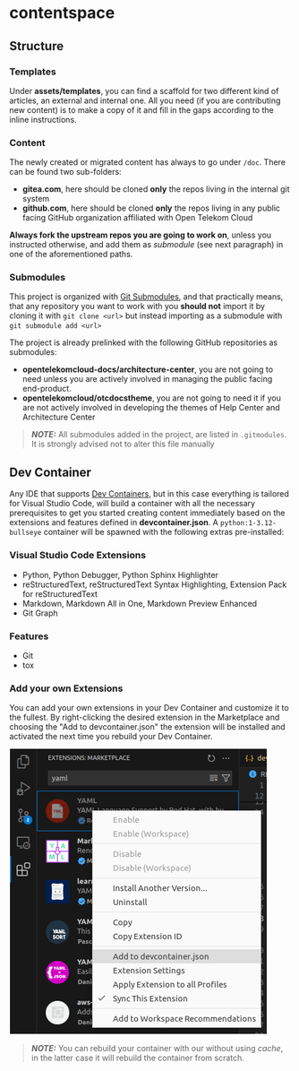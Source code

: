 # contentspace

## Structure

### Templates

Under **assets/templates**, you can find a scaffold for two different kind of articles, an external and internal one. All you 
need (if you are contributing new content) is to make a copy of it and fill in the gaps according to the inline instructions.

### Content

The newly created or migrated content has always to go under `/doc`. There can be found two sub-folders:

- **gitea.com**, here should be cloned **only** the repos living in the internal git system 
- **github.com**, here should be cloned **only** the repos living in any public facing GitHub organization affiliated with Open Telekom Cloud

**Always fork the upstream repos you are going to work on**, unless you instructed otherwise, and add them as _submodule_ (see next paragraph) 
in one of the aforementioned paths.

### Submodules

This project is organized with [Git Submodules](https://git-scm.com/book/en/v2/Git-Tools-Submodules), and that practically
means, that any repository you want to work with you **should not** import it by cloning it with `git clone <url>` but instead
importing as a submodule with `git submodule add <url>`

The project is already prelinked with the following GitHub repositories as submodules:

- **opentelekomcloud-docs/architecture-center**, you are not going to need unless you are actively involved in managing the public facing end-product.
- **opentelekomcloud/otcdocstheme**, you are not going to need it if you are not actively involved in developing the themes of Help Center and Architecture Center

> **_NOTE:_**  All submodules added in the project, are listed in `.gitmodules`. It is strongly advised not to alter this file manually

## Dev Container

Any IDE that supports [Dev Containers](https://code.visualstudio.com/docs/devcontainers/containers), but in this case everything is tailored for Visual Studio Code, will build 
a container with all the necessary prerequisites to get you started creating content immediately based on the extensions 
and features defined in **devcontainer.json**. A `python:1-3.12-bullseye` container will be spawned with the following 
extras pre-installed:

### Visual Studio Code Extensions

- Python, Python Debugger, Python Sphinx Highlighter
- reStructuredText, reStructuredText Syntax Highlighting, Extension Pack for reStructuredText
- Markdown, Markdown All in One, Markdown Preview Enhanced 
- Git Graph

### Features

- Git
- tox

### Add your own Extensions

You can add your own extensions in your Dev Container and customize it to the fullest. By right-clicking the desired 
extension in the Marketplace and choosing the "Add to devcontainer.json" the extension will be installed and activated
the next time you rebuild your Dev Container.

![add-extension.png](assets%2Fimages%2Fadd-extension.png)

> **_NOTE:_**  You can rebuild your container with our without using _cache_, in the latter case it will rebuild the
> container from scratch. 


